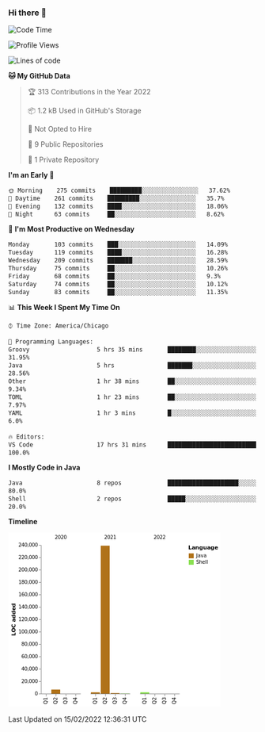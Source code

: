 ### Hi there 👋


<!--START_SECTION:waka-->
![Code Time](http://img.shields.io/badge/Code%20Time-2%2C069%20hrs%207%20mins-blue)

![Profile Views](http://img.shields.io/badge/Profile%20Views-0-blue)

![Lines of code](https://img.shields.io/badge/From%20Hello%20World%20I%27ve%20Written-251%20Thousand%20lines%20of%20code-blue)

**🐱 My GitHub Data** 

> 🏆 313 Contributions in the Year 2022
 > 
> 📦 1.2 kB Used in GitHub's Storage 
 > 
> 🚫 Not Opted to Hire
 > 
> 📜 9 Public Repositories 
 > 
> 🔑 1 Private Repository 
 > 
**I'm an Early 🐤** 

```text
🌞 Morning    275 commits    █████████░░░░░░░░░░░░░░░░   37.62% 
🌆 Daytime    261 commits    █████████░░░░░░░░░░░░░░░░   35.7% 
🌃 Evening    132 commits    ████░░░░░░░░░░░░░░░░░░░░░   18.06% 
🌙 Night      63 commits     ██░░░░░░░░░░░░░░░░░░░░░░░   8.62%

```
📅 **I'm Most Productive on Wednesday** 

```text
Monday       103 commits    ███░░░░░░░░░░░░░░░░░░░░░░   14.09% 
Tuesday      119 commits    ████░░░░░░░░░░░░░░░░░░░░░   16.28% 
Wednesday    209 commits    ███████░░░░░░░░░░░░░░░░░░   28.59% 
Thursday     75 commits     ██░░░░░░░░░░░░░░░░░░░░░░░   10.26% 
Friday       68 commits     ██░░░░░░░░░░░░░░░░░░░░░░░   9.3% 
Saturday     74 commits     ██░░░░░░░░░░░░░░░░░░░░░░░   10.12% 
Sunday       83 commits     ██░░░░░░░░░░░░░░░░░░░░░░░   11.35%

```


📊 **This Week I Spent My Time On** 

```text
⌚︎ Time Zone: America/Chicago

💬 Programming Languages: 
Groovy                   5 hrs 35 mins       ████████░░░░░░░░░░░░░░░░░   31.95% 
Java                     5 hrs               ███████░░░░░░░░░░░░░░░░░░   28.56% 
Other                    1 hr 38 mins        ██░░░░░░░░░░░░░░░░░░░░░░░   9.34% 
TOML                     1 hr 23 mins        ██░░░░░░░░░░░░░░░░░░░░░░░   7.97% 
YAML                     1 hr 3 mins         █░░░░░░░░░░░░░░░░░░░░░░░░   6.0%

🔥 Editors: 
VS Code                  17 hrs 31 mins      █████████████████████████   100.0%

```

**I Mostly Code in Java** 

```text
Java                     8 repos             ████████████████████░░░░░   80.0% 
Shell                    2 repos             █████░░░░░░░░░░░░░░░░░░░░   20.0%

```


**Timeline**

![Chart not found](https://raw.githubusercontent.com/powercasgamer/powercasgamer/master/charts/bar_graph.png) 


 Last Updated on 15/02/2022 12:36:31 UTC
<!--END_SECTION:waka-->
